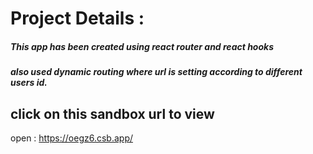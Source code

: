 # Project Details :
##### This app has been created using react router and react hooks
##### also used dynamic routing where url is setting according to different users id.

## click on this sandbox url to view
open : https://oegz6.csb.app/